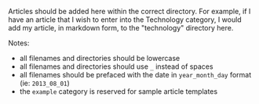 Articles should be added here within the correct directory.  For example, if I
have an article that I wish to enter into the Technology category, I would add
my article, in markdown form, to the "technology" directory here.

Notes:
* all filenames and directories should be lowercase
* all filenames and directories should use `_` instead of spaces
* all filenames should be prefaced with the date in `year_month_day` format (ie: `2013_08_01`)
* the `example` category is reserved for sample article templates
